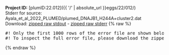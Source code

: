 **Project ID:** [plumID:22.012]({{ '/' | absolute_url }}eggs/22/012/)  
Stderr for source:  Ayala_et_al_2022_PLUMED/plumed_DNAJB1_H244A+cluster2.dat   
Download: [zipped raw stdout](plumed_DNAJB1_H244A+cluster2.dat.plumed.stdout.txt.zip) - [zipped raw stderr](plumed_DNAJB1_H244A+cluster2.dat.plumed.stderr.txt.zip) 
{% raw %}
<pre>
#! Only the first 1000 rows of the error file are shown below
#! To inspect the full error file, please download the zipped raw stderr file above
</pre>
{% endraw %}
